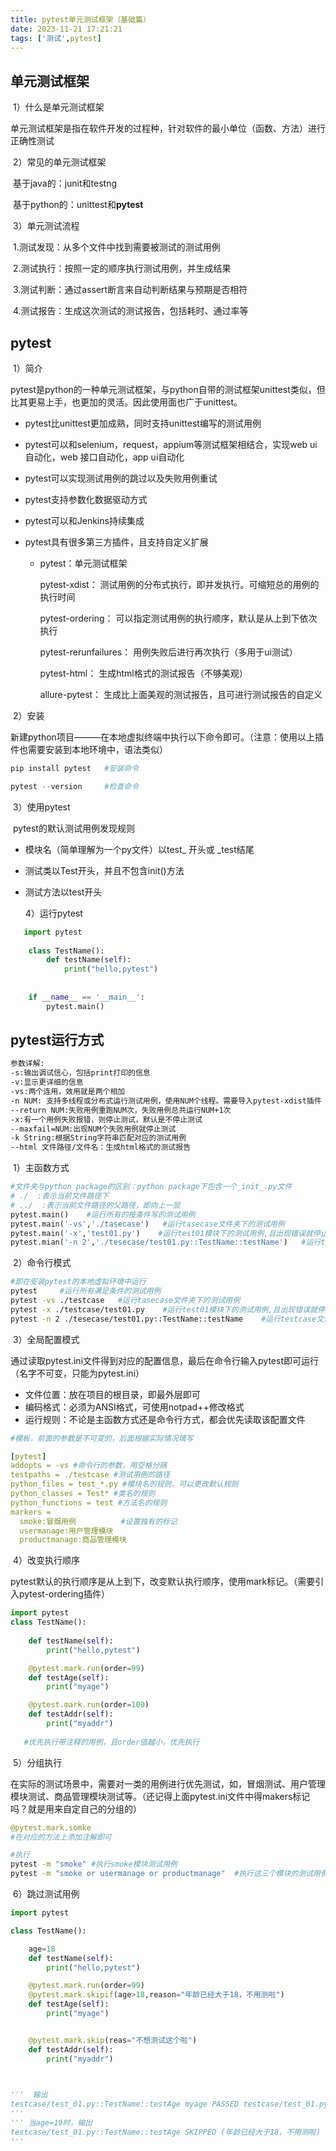 ```yaml
---
title: pytest单元测试框架（基础篇）
date: 2023-11-21 17:21:21
tags: ['测试',pytest]
---
```


## 单元测试框架

​		1）什么是单元测试框架

​		单元测试框架是指在软件开发的过程种，针对软件的最小单位（函数、方法）进行正确性测试

<!-- more -->

​		2）常见的单元测试框架

​		基于java的：junit和testng

​		基于python的：unittest和**pytest**

​		3）单元测试流程

​		1.测试发现：从多个文件中找到需要被测试的测试用例

​		2.测试执行：按照一定的顺序执行测试用例，并生成结果

​		3.测试判断：通过assert断言来自动判断结果与预期是否相符

​		4.测试报告：生成这次测试的测试报告，包括耗时、通过率等

## pytest

​		1）简介

​		pytest是python的一种单元测试框架，与python自带的测试框架unittest类似，但比其更易上手，也更加的灵活。因此使用面也广于unittest。

- pytest比unittest更加成熟，同时支持unittest编写的测试用例

- pytest可以和selenium，request，appium等测试框架相结合，实现web ui自动化，web 接口自动化，app ui自动化

- pytest可以实现测试用例的跳过以及失败用例重试

- pytest支持参数化数据驱动方式

- pytest可以和Jenkins持续集成

- pytest具有很多第三方插件，且支持自定义扩展

	- pytest：单元测试框架
	
	  pytest-xdist： 测试用例的分布式执行，即并发执行。可缩短总的用例的执行时间
	
	  pytest-ordering： 可以指定测试用例的执行顺序，默认是从上到下依次执行
	
	  pytest-rerunfailures： 用例失败后进行再次执行（多用于ui测试）
	
	  pytest-html： 生成html格式的测试报告（不够美观）
	
	  allure-pytest： 生成比上面美观的测试报告，且可进行测试报告的自定义

​		2）安装

​		新建python项目———在本地虚拟终端中执行以下命令即可。（注意：使用以上插件也需要安装到本地环境中，语法类似）

```python
pip install pytest   #安装命令

pytest --version     #检查命令
```

​		3）使用pytest

​		pytest的默认测试用例发现规则

  - 模块名（简单理解为一个py文件）以test_ 开头或 _test结尾

  - 测试类以Test开头，并且不包含init()方法

  - 测试方法以test开头

    4）运行pytest

```python
   import pytest
    
    class TestName():
        def testName(self):
            print("hello,pytest")
    
    
    if __name__ == '__main__':
        pytest.main()
```

## pytest运行方式

```bash
参数详解:
-s:输出调试信心，包括print打印的信息
-v:显示更详细的信息
-vs:两个连用，效用就是两个相加
-n NUM: 支持多线程或分布式运行测试用例，使用NUM个线程。需要导入pytest-xdist插件
--return NUM:失败用例重跑NUM次，失败用例总共运行NUM+1次
-x:有一个用例失败报错，则停止测试，默认是不停止测试
--maxfail=NUM:出现NUM个失败用例就停止测试
-k String:根据String字符串匹配对应的测试用例
--html 文件路径/文件名：生成html格式的测试报告
```

​		1）主函数方式

```python
#文件夹与python package的区别：python package下包含一个_init_.py文件
# ./  :表示当前文件路径下
# ../  :表示当前文件路径的父路径，即向上一层
pytest.main()    #运行所有的按条件写的测试用例
pytest.main('-vs','./tasecase')   #运行tasecase文件夹下的测试用例
pytest.main('-x','test01.py')    #运行test01模块下的测试用例,且出现错误就停止测试
pytest.mian('-n 2','./tesecase/test01.py::TestName::testName')   #运行testcase文件夹下test01模块里TsetName类里的testName方法,且使用两个线程
```

​		2）命令行模式

```bash
#即在安装pytest的本地虚拟环境中运行
pytest     #运行所有满足条件的测试用例
pytest -vs ./testcase   #运行tasecase文件夹下的测试用例
pytest -x ./testcase/test01.py    #运行test01模块下的测试用例,且出现错误就停止测试
pytest -n 2 ./tesecase/test01.py::TestName::testName    #运行testcase文件夹下test01模块里TsetName类里的testName方法,且使用两个线程
```

​		3）全局配置模式

​		通过读取pytest.ini文件得到对应的配置信息，最后在命令行输入pytest即可运行（名字不可变，只能为pytest.ini）

- 文件位置：放在项目的根目录，即最外层即可
- 编码格式：必须为ANSI格式，可使用notpad++修改格式
- 运行规则：不论是主函数方式还是命令行方式，都会优先读取该配置文件

```yaml
#模板，前面的参数是不可变的，后面根据实际情况填写

[pytest]
addopts = -vs #命令行的参数，用空格分隔
testpaths = ./testcase #测试用例的路径
python_files = test_*.py #模块名的规则，可以更改默认规则
python_classes = Test* #类名的规则
python_functions = test #方法名的规则
markers =
  smoke:冒烟用例          #设置独有的标记
  usermanage:用户管理模块
  productmanage:商品管理模块
```

​		4）改变执行顺序

​		pytest默认的执行顺序是从上到下，改变默认执行顺序，使用mark标记。（需要引入pytest-ordering插件）

```python
import pytest
class TestName():
    
    def testName(self):
        print("hello,pytest")

    @pytest.mark.run(order=99)
    def testAge(self):
        print("myage")

    @pytest.mark.run(order=100)
    def testAddr(self):
        print("myaddr")
        
   #优先执行带注释的用例，且order值越小，优先执行
```

​		5）分组执行

​		在实际的测试场景中，需要对一类的用例进行优先测试，如，冒烟测试、用户管理模块测试、商品管理模块测试等。（还记得上面pytest.ini文件中得makers标记吗？就是用来自定自己的分组的）

```python
@pytest.mark.somke
#在对应的方法上添加注解即可
```

```bash
#执行
pytest -m "smoke" #执行smoke模块测试用例
pytest -m "smoke or usermanage or productmanage"  #执行这三个模块的测试用例
```

​		6）跳过测试用例

```python
import pytest

class TestName():

    age=18
    def testName(self):
        print("hello,pytest")

    @pytest.mark.run(order=99)
    @pytest.mark.skipif(age>18,reason="年龄已经大于18，不用测啦")
    def testAge(self):
        print("myage")


    @pytest.mark.skip(reas="不想测试这个啦")
    def testAddr(self):
        print("myaddr")

  

'''  输出
testcase/test_01.py::TestName::testAge myage PASSED testcase/test_01.py::TestName::testName hello,pytest PASSED testcase/test_01.py::TestName::testAddr SKIPPED (不想测试这个啦)
'''
''' 当age=19时，输出
testcase/test_01.py::TestName::testAge SKIPPED (年龄已经大于18，不用测啦) testcase/test_01.py::TestName::testName hello,pytest PASSED testcase/test_01.py::TestName::testAddr SKIPPED (不想测试这个啦)
'''
```







